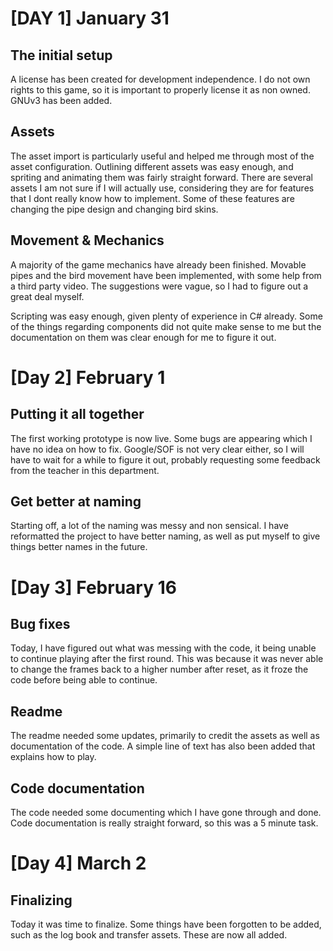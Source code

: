 # [DAY 1] January 31

## The initial setup

A license has been created for development independence. 
I do not own rights to this game, so it is important to properly license it as non owned. GNUv3 has been added.

## Assets

The asset import is particularly useful and helped me through most of the asset configuration. 
Outlining different assets was easy enough, and spriting and animating them was fairly straight forward. 
There are several assets I am not sure if I will actually use, considering they are for features that I dont really know how to implement. 
Some of these features are changing the pipe design and changing bird skins.

## Movement & Mechanics

A majority of the game mechanics have already been finished. 
Movable pipes and the bird movement have been implemented, with some help from a third party video. 
The suggestions were vague, so I had to figure out a great deal myself.

Scripting was easy enough, given plenty of experience in C# already.
Some of the things regarding components did not quite make sense to me but the documentation on them was clear enough for me to figure it out.

# [Day 2] February 1

## Putting it all together

The first working prototype is now live. Some bugs are appearing which I have no idea on how to fix. 
Google/SOF is not very clear either, so I will have to wait for a while to figure it out, probably requesting some feedback from the teacher in this department.

## Get better at naming

Starting off, a lot of the naming was messy and non sensical. 
I have reformatted the project to have better naming, as well as put myself to give things better names in the future.

# [Day 3] February 16

## Bug fixes

Today, I have figured out what was messing with the code, it being unable to continue playing after the first round. 
This was because it was never able to change the frames back to a higher number after reset, as it froze the code before being able to continue.

## Readme

The readme needed some updates, primarily to credit the assets as well as documentation of the code. 
A simple line of text has also been added that explains how to play.

## Code documentation

The code needed some documenting which I have gone through and done. 
Code documentation is really straight forward, so this was a 5 minute task.

# [Day 4] March 2

## Finalizing

Today it was time to finalize. Some things have been forgotten to be added, such as the log book and transfer assets. These are now all added.
